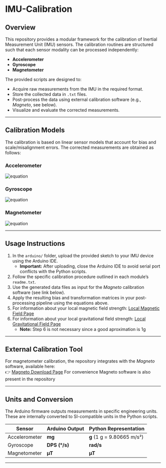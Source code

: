 # IMU-Calibration

## Overview
This repository provides a modular framework for the calibration of Inertial Measurement Unit (IMU) sensors. The calibration routines are structured such that each sensor modality can be processed independently:

- **Accelerometer**
- **Gyroscope**
- **Magnetometer**

The provided scripts are designed to:  
- Acquire raw measurements from the IMU in the required format.  
- Store the collected data in `.txt` files.  
- Post-process the data using external calibration software (e.g., *Magneto*, see below).  
- Visualize and evaluate the corrected measurements.  

---

## Calibration Models
The calibration is based on linear sensor models that account for bias and scale/misalignment errors. The corrected measurements are obtained as follows:

### Accelerometer
![equation](https://latex.codecogs.com/svg.image?%5Cmathbf%7Ba%7D_%7Bcal%7D=%5Cmathbf%7BA%7D_%7Bacc%7D%5E%7B-1%7D(%5Cmathbf%7Ba%7D_%7Braw%7D-%5Cmathbf%7Bb%7D_%7Bacc%7D))

### Gyroscope
![equation](https://latex.codecogs.com/svg.image?\boldsymbol{\omega}_{cal}=\boldsymbol{\omega}_{raw}-\mathbf{b}_{gyro})


### Magnetometer
![equation](https://latex.codecogs.com/svg.image?%5Cmathbf%7Bm%7D_%7Bcal%7D=%5Cmathbf%7BA%7D_%7Bmag%7D%5E%7B-1%7D(%5Cmathbf%7Bm%7D_%7Braw%7D-%5Cmathbf%7Bb%7D_%7Bmag%7D))


 

---

## Usage Instructions
1. In the `arduino/` folder, upload the provided sketch to your IMU device using the Arduino IDE.  
   - **Important:** After uploading, close the Arduino IDE to avoid serial port conflicts with the Python scripts.  
2. Follow the specific calibration procedure outlined in each module’s `readme.txt`.  
3. Use the generated data files as input for the *Magneto* calibration software (see link below).  
4. Apply the resulting bias and transformation matrices in your post-processing pipeline using the equations above.
5. For information about your local magnetic field strength: [Local Magnetic Field Page](https://www.ngdc.noaa.gov/geomag/calculators/magcalc.shtml#igrfwmm)
6. For information about your local gravitational field strength: [Local Gravitational Field Page](https://www.sensorsone.com/local-gravity-calculator/) 
   - **Note:** Step 6 is not necessary since a good aproximation is 1g
    
   

---

## External Calibration Tool
For magnetometer calibration, the repository integrates with the *Magneto* software, available here:  
👉 [Magneto Download Page](https://sailboatinstruments.blogspot.com/2011/09/improved-magnetometer-calibration-part.html)
	For convenience Magneto software is also present in the repository

---

## Units and Conversion
The Arduino firmware outputs measurements in specific engineering units. These are internally converted to SI-compatible units in the Python scripts.  

| Sensor        | Arduino Output | Python Representation        |
|---------------|----------------|-------------------------------|
| Accelerometer | **mg**         | **g** (1 g = 9.80665 m/s²)    |
| Gyroscope     | **DPS (°/s)**  | **rad/s**                     |
| Magnetometer  | **µT**         | **µT**                        |

---
